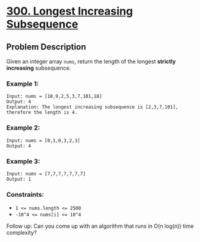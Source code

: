 # [300. Longest Increasing Subsequence](https://leetcode.com/problems/longest-increasing-subsequence/description)

## Problem Description

Given an integer array `nums`, return the length of the longest **strictly increasing** subsequence.



### Example 1:
```
Input: nums = [10,9,2,5,3,7,101,18]
Output: 4
Explanation: The longest increasing subsequence is [2,3,7,101], therefore the length is 4.
```
### Example 2:
```
Input: nums = [0,1,0,3,2,3]
Output: 4
```
### Example 3:
```
Input: nums = [7,7,7,7,7,7,7]
Output: 1
```

### Constraints:

* `1 <= nums.length <= 2500`
* `-10^4 <= nums[i] <= 10^4`


Follow up: Can you come up with an algorithm that runs in O(n log(n)) time complexity?